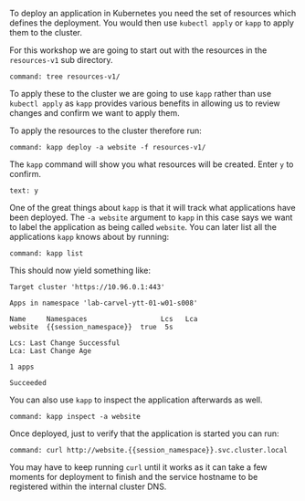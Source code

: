 To deploy an application in Kubernetes you need the set of resources which
defines the deployment. You would then use ``kubectl apply`` or ``kapp``
to apply them to the cluster.

For this workshop we are going to start out with the resources in the
``resources-v1`` sub directory.

```terminal:execute
command: tree resources-v1/
```

To apply these to the cluster we are going to use ``kapp`` rather than use
``kubectl apply`` as ``kapp`` provides various benefits in allowing us to
review changes and confirm we want to apply them.

To apply the resources to the cluster therefore run:

```terminal:execute
command: kapp deploy -a website -f resources-v1/
```

The ``kapp`` command will show you what resources will be created. Enter ``y``
to confirm.

```terminal:input
text: y
```

One of the great things about ``kapp`` is that it will track what applications
have been deployed. The ``-a website`` argument to ``kapp`` in this case says
we want to label the application as being called ``website``. You can later
list all the applications ``kapp`` knows about by running:

```terminal:execute
command: kapp list
```

This should now yield something like:

```
Target cluster 'https://10.96.0.1:443'

Apps in namespace 'lab-carvel-ytt-01-w01-s008'

Name     Namespaces                  Lcs   Lca  
website  {{session_namespace}}  true  5s  

Lcs: Last Change Successful
Lca: Last Change Age

1 apps

Succeeded
```

You can also use ``kapp`` to inspect the application afterwards as well.

```terminal:execute
command: kapp inspect -a website
```

Once deployed, just to verify that the application is started you can run:

```terminal:execute
command: curl http://website.{{session_namespace}}.svc.cluster.local
```

You may have to keep running ``curl`` until it works as it can take a few
moments for deployment to finish and the service hostname to be registered
within the internal cluster DNS.
